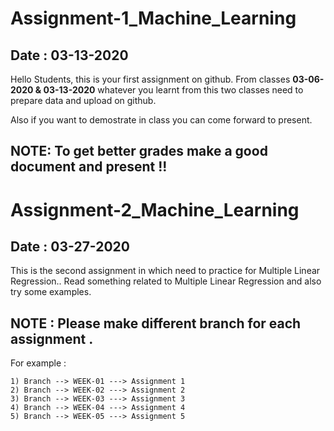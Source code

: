 # Assignment-1_Machine_Learning
## Date : 03-13-2020
Hello Students, this is your first assignment on github. From classes **03-06-2020 & 03-13-2020** whatever you learnt from this two classes need to prepare data and upload on github.

Also if you want to demostrate in class you can come forward to present.

## NOTE: To get better grades make a good document and present !!

# Assignment-2_Machine_Learning
## Date : 03-27-2020

This is the second assignment in which need to practice for Multiple Linear Regression.. Read something related to Multiple Linear Regression and also try some examples.

## NOTE : Please make different branch for each assignment .

For example : 
```
1) Branch --> WEEK-01 ---> Assignment 1
2) Branch --> WEEK-02 ---> Assignment 2
3) Branch --> WEEK-03 ---> Assignment 3
4) Branch --> WEEK-04 ---> Assignment 4
5) Branch --> WEEK-05 ---> Assignment 5
```
